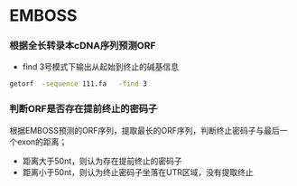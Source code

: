 # EMBOSS



### 根据全长转录本cDNA序列预测ORF

+ find 3号模式下输出从起始到终止的碱基信息

```bash
getorf  -sequence 111.fa   -find 3
```

### 判断ORF是否存在提前终止的密码子

根据EMBOSS预测的ORF序列，提取最长的ORF序列，判断终止密码子与最后一个exon的距离；

+ 距离大于50nt，则认为存在提前终止的密码子
+ 距离小于50nt，则认为终止密码子坐落在UTR区域，没有提取终止